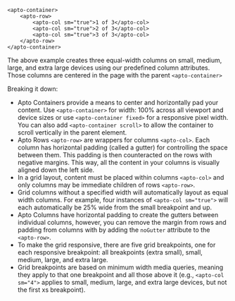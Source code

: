```
<apto-container>
    <apto-row>
        <apto-col sm="true">1 of 3</apto-col>
        <apto-col sm="true">2 of 3</apto-col>
        <apto-col sm="true">3 of 3</apto-col>
    </apto-row>
</apto-container>
```

The above example creates three equal-width columns on small, medium, large, and extra large devices using our predefined column attributes. Those columns are centered in the page with the parent `<apto-container>`

Breaking it down:

* Apto Containers provide a means to center and horizontally pad your content. Use `<apto-container>` for width: 100% across all viewport and device sizes or use `<apto-container fixed>` for a responsive pixel width. You can also add `<apto-container scroll>` to allow the container to scroll vertically in the parent element.
* Apto Rows `<apto-row>` are wrappers for columns `<apto-col>`. Each column has horizontal padding (called a gutter) for controlling the space between them. This padding is then counteracted on the rows with negative margins. This way, all the content in your columns is visually aligned down the left side.
* In a grid layout, content must be placed within columns `<apto-col>` and only columns may be immediate children of rows `<apto-row>`.
* Grid columns without a specified width will automatically layout as equal width columns. For example, four instances of `<apto-col sm="true">` will each automatically be 25% wide from the small breakpoint and up.
* Apto Columns have horizontal padding to create the gutters between individual columns, however, you can remove the margin from rows and padding from columns with by adding the `noGutter` attribute to the `<apto-row>`.
* To make the grid responsive, there are five grid breakpoints, one for each responsive breakpoint: all breakpoints (extra small), small, medium, large, and extra large.
* Grid breakpoints are based on minimum width media queries, meaning they apply to that one breakpoint and all those above it (e.g., `<apto-col sm="4">` applies to small, medium, large, and extra large devices, but not the first xs breakpoint).
